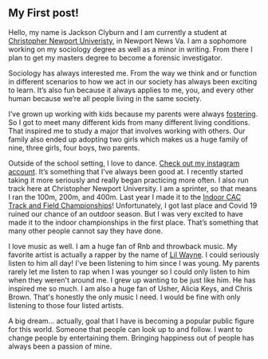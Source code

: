 

My First post!
---

Hello, my name is Jackson Clyburn and I am currently a student at [Christopher Newport Univeristy](https://cnu.edu), in Newport News Va. I am a sophomore working on my sociology degree as well as a minor in writing. From there I plan to get my masters degree to become a forensic investigator. 

Sociology has always interested me. From the way we think and or function in different scenarios to how we act in our society has always been exciting to learn. It’s also fun because it always applies to me, you, and every other human because we’re all people living in the same society.

I’ve grown up working with kids because my parents were always [fostering](http://www.adopt.org/what-foster-care). So I got to meet many different kids from many different living conditions. That inspired me to study a major that involves working with others. Our family also ended up adopting two girls which makes us a huge family of nine, three girls, four boys, two parents.

Outside of the school setting, I love to dance. [Check out my instagram account](https://www.instagram.com/__iamjae_/). It’s something that I’ve always been good at. I recently started taking it more seriously and really began practicing more often. I also run track here at Christopher Newport University. I am a sprinter, so that means I ran the 100m, 200m, and 400m. Last year I made it to the [Indoor CAC Track and Field Championships](https://www.cacsports.com/tournaments/Indtrack/2019-20/index)! Unfortunately, I got last place and Covid 19 ruined our chance of an outdoor season. But I was very excited to have made it to the indoor championships in the first place. That’s something that many other people cannot say they have done. 

I love music as well. I am a huge fan of Rnb and throwback music. My favorite artist is actually a rapper by the name of [Lil Wayne](https://en.wikipedia.org/wiki/Lil_Wayne). I could seriously listen to him all day! I've been listening to him since I was young. My parents rarely let me listen to rap when I was younger so I could only listen to him when they weren't around me. I grew up wanting to be just like him. He has inspired me so much. I am also a huge fan of Usher, Alicia Keys, and Chris Brown. That's honestly the only music I need. I would be fine with only listening to those four listed artists. 

A big dream… actually, goal that I have is becoming a popular public figure for this world. Someone that people can look up to and follow. I want to change people by entertaining them. Bringing happiness out of people has always been a passion of mine.


